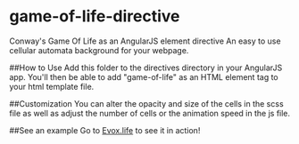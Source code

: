 # game-of-life-directive
Conway's Game Of Life as an AngularJS element directive
An easy to use cellular automata background for your webpage. 

##How to Use
Add this folder to the directives directory in your AngularJS app.
You'll then be able to add "game-of-life" as an HTML element tag to your html template file. 

##Customization
You can alter the opacity and size of the cells in the scss file as well as 
adjust the number of cells or the animation speed in the js file.

##See an example
Go to <a href="http://evox.life">Evox.life</a> to see it in action!
